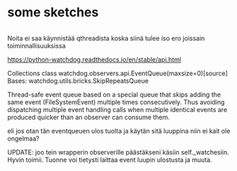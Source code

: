 # some sketches

```mermaid

```
Noita ei saa käynnistää qthreadista koska siinä tulee iso ero
joissain toiminnallisuuksissa

https://python-watchdog.readthedocs.io/en/stable/api.html

Collections
class watchdog.observers.api.EventQueue(maxsize=0)[source]
Bases: watchdog.utils.bricks.SkipRepeatsQueue

Thread-safe event queue based on a special queue that skips adding the same event 
(FileSystemEvent) multiple times consecutively. Thus avoiding dispatching multiple event 
handling calls when multiple identical events are produced quicker than an observer can 
consume them.

eli jos otan tän eventqueuen ulos tuolta ja käytän sitä luuppina niin ei kait ole ongelmaa?

UPDATE: joo tein wrapperin observerille päästäkseni käsiin self._watchesiin. Hyvin toimii. Tuonne voi tietysti laittaa 
event luupin ulostusta ja muuta.
